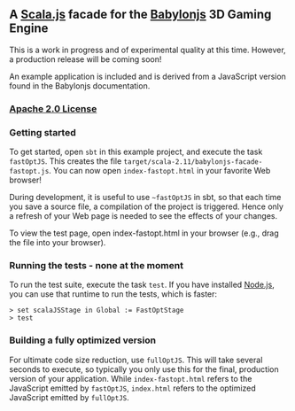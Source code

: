 ## A [Scala.js](http://www.scala-js.org/) facade for the [Babylonjs](http://www.babylonjs.com/) 3D Gaming Engine
This is a work in progress and of experimental quality at this time. However, a production release will be coming soon!

An example application is included and is derived from a JavaScript version found in the Babylonjs documentation.

### [Apache 2.0 License](http://www.apache.org/licenses/LICENSE-2.0)

### Getting started

To get started, open `sbt` in this example project, and execute the task
`fastOptJS`. This creates the file `target/scala-2.11/babylonjs-facade-fastopt.js`.
You can now open `index-fastopt.html` in your favorite Web browser!

During development, it is useful to use `~fastOptJS` in sbt, so that each
time you save a source file, a compilation of the project is triggered.
Hence only a refresh of your Web page is needed to see the effects of your
changes.

To view the test page, open index-fastopt.html in your browser (e.g., drag the file into your browser).

### Running the tests - none at the moment

To run the test suite, execute the task `test`. If you have installed
[Node.js](http://nodejs.org/), you can use that runtime to run the tests,
which is faster:

    > set scalaJSStage in Global := FastOptStage
    > test

### Building a fully optimized version

For ultimate code size reduction, use `fullOptJS`. This will take several
seconds to execute, so typically you only use this for the final, production
version of your application. While `index-fastopt.html` refers to the
JavaScript emitted by `fastOptJS`, `index.html` refers to the optimized
JavaScript emitted by `fullOptJS`.
